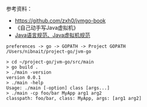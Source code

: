 参考资料：
 - https://github.com/zxh0/jvmgo-book
 - 《自己动手写Java虚拟机》
 - [Java语言规范、Java虚拟机规范](https://docs.oracle.com/javase/specs/index.html)

```
preferences -> go -> GOPATH -> Project GOPATH
/Users/nibnait/project-go/jvm-go
``` 

```
> cd ~/project-go/jvm-go/src/main
> go build .
> ./main -version
version 0.0.1
> ./main -help
Usage: ./main [-option] class [args...]
> ./main -cp foo/bar MyApp arg1 arg2
classpath: foo/bar, class: MyApp, args: [arg1 arg2] 

```